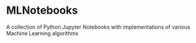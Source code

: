 # MLNotebooks
A collection of Python Jupyter Notebooks with implementations of various Machine Learning algorithms
